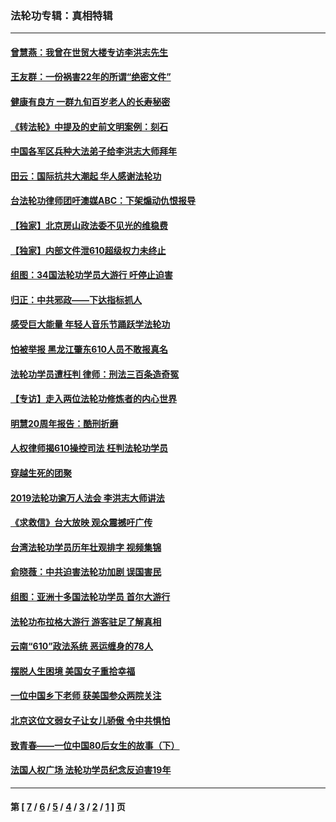 ### 法轮功专辑：真相特辑
---
#### [曾慧燕：我曾在世贸大楼专访李洪志先生](../../pages/nf4389/n12898729.md?06210430) 
#### [王友群：一份祸害22年的所谓“绝密文件”](../../pages/nf4389/n12871750.md?06210430) 
#### [健康有良方 一群九旬百岁老人的长寿秘密](../../pages/nf4389/n12847475.md?06210430) 
#### [《转法轮》中提及的史前文明案例：刻石](../../pages/nf4389/n12758577.md?06210430) 
#### [中国各军区兵种大法弟子给李洪志大师拜年](../../pages/nf4389/n12750047.md?06210430) 
#### [田云：国际抗共大潮起 华人感谢法轮功](../../pages/nf4389/n12357708.md?06210430) 
#### [台法轮功律师团吁澳媒ABC：下架煽动仇恨报导](../../pages/nf4389/n12279917.md?06210430) 
#### [【独家】北京房山政法委不见光的维稳费](../../pages/nf4389/n12031979.md?06210430) 
#### [【独家】内部文件泄610超级权力未终止](../../pages/nf4389/n12023895.md?06210430) 
#### [组图：34国法轮功学员大游行 吁停止迫害](../../pages/nf4389/n11492658.md?06210430) 
#### [归正：中共邪政——下达指标抓人](../../pages/nf4389/n11474770.md?06210430) 
#### [感受巨大能量 年轻人音乐节踊跃学法轮功](../../pages/nf4389/n11441981.md?06210430) 
#### [怕被举报 黑龙江肇东610人员不敢报真名](../../pages/nf4389/n11436499.md?06210430) 
#### [法轮功学员遭枉判 律师：刑法三百条造奇冤](../../pages/nf4389/n11433943.md?06210430) 
#### [【专访】走入两位法轮功修炼者的内心世界](../../pages/nf4389/n11415623.md?06210430) 
#### [明慧20周年报告：酷刑折磨](../../pages/nf4389/n11387954.md?06210430) 
#### [人权律师揭610操控司法 枉判法轮功学员](../../pages/nf4389/n11313370.md?06210430) 
#### [穿越生死的团聚](../../pages/nf4389/n11258922.md?06210430) 
#### [2019法轮功逾万人法会 李洪志大师讲法](../../pages/nf4389/n11265303.md?06210430) 
#### [《求救信》台大放映 观众震撼吁广传](../../pages/nf4389/n10922251.md?06210430) 
#### [台湾法轮功学员历年壮观排字 视频集锦](../../pages/nf4389/n10878789.md?06210430) 
#### [俞晓薇：中共迫害法轮功加剧 误国害民](../../pages/nf4389/n10859260.md?06210430) 
#### [组图：亚洲十多国法轮功学员 首尔大游行](../../pages/nf4389/n10781149.md?06210430) 
#### [法轮功布拉格大游行 游客驻足了解真相](../../pages/nf4389/n10749360.md?06210430) 
#### [云南“610”政法系统 恶运缠身的78人](../../pages/nf4389/n10747534.md?06210430) 
#### [摆脱人生困境 美国女子重拾幸福](../../pages/nf4389/n10688678.md?06210430) 
#### [一位中国乡下老师 获美国参众两院关注](../../pages/nf4389/n10683927.md?06210430) 
#### [北京这位文弱女子让女儿骄傲 令中共惧怕](../../pages/nf4389/n10668341.md?06210430) 
#### [致青春——一位中国80后女生的故事（下）](../../pages/nf4389/n10642721.md?06210430) 
#### [法国人权广场 法轮功学员纪念反迫害19年](../../pages/nf4389/n10586601.md?06210430) 

---
#### 第 [ [7](./7.md?06210430) / [6](./6.md?06210430) / [5](./5.md?06210430) / [4](./4.md?06210430) / [3](./3.md?06210430) / [2](./2.md?06210430) / [1](./1.md?06210430) ] 页
